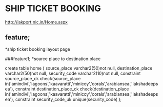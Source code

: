 # SHIP TICKET BOOKING
http://lakport.nic.in/Home.aspx

## feature;
*ship ticket booking layout page

###feature1;
*source place to destination place



create table home
(
source_place varchar2(50)not null,
destination_place varchar2(50)not null,
security_code varchar2(10)not null,
constraint source_place_ck check(source_place in('amindivi','lagoons','kaavaratti','minicoy','corals','arabiansea','lakshadeepsea'),
constraint destination_place_ck check(destination_place in('amindivi','lagoons','kaavaratti','minicoy','corals','arabiansea','lakshadeepsea'),
constraint security_code_uk unique(security_code)
);

